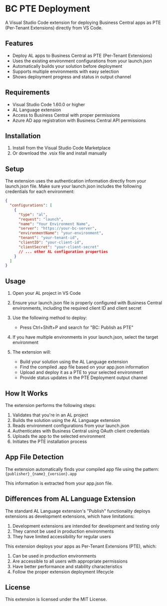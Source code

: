 # BC PTE Deployment

A Visual Studio Code extension for deploying Business Central apps as PTE (Per-Tenant Extensions) directly from VS Code.

## Features

- Deploy AL apps to Business Central as PTE (Per-Tenant Extensions)
- Uses the existing environment configurations from your launch.json
- Automatically builds your solution before deployment
- Supports multiple environments with easy selection
- Shows deployment progress and status in output channel

## Requirements

- Visual Studio Code 1.60.0 or higher
- AL Language extension
- Access to Business Central with proper permissions
- Azure AD app registration with Business Central API permissions

## Installation

1. Install from the Visual Studio Code Marketplace
2. Or download the .vsix file and install manually

## Setup

The extension uses the authentication information directly from your launch.json file. Make sure your launch.json includes the following credentials for each environment:

```json
{
  "configurations": [
    {
      "type": "al",
      "request": "launch",
      "name": "Your Environment Name",
      "server": "https://your-bc-server",
      "environmentName": "your-environment",
      "tenant": "your-tenant-id",
      "clientID": "your-client-id",
      "clientSecret": "your-client-secret"
      // ... other AL configuration properties
    }
  ]
}
```

## Usage

1. Open your AL project in VS Code
2. Ensure your launch.json file is properly configured with Business Central environments, including the required client ID and client secret
3. Use the following method to deploy:
   - Press Ctrl+Shift+P and search for "BC: Publish as PTE"

4. If you have multiple environments in your launch.json, select the target environment
5. The extension will:
   - Build your solution using the AL Language extension
   - Find the compiled .app file based on your app.json information
   - Upload and deploy it as a PTE to your selected environment
   - Provide status updates in the PTE Deployment output channel

## How It Works

The extension performs the following steps:
1. Validates that you're in an AL project
2. Builds the solution using the AL Language extension
3. Reads environment configurations from your launch.json
4. Authenticates with Business Central using OAuth client credentials
5. Uploads the app to the selected environment
6. Initiates the PTE installation process

## App File Detection

The extension automatically finds your compiled app file using the pattern:
`{publisher}_{name}_{version}.app`

This information is extracted from your app.json file.

## Differences from AL Language Extension

The standard AL Language extension's "Publish" functionality deploys extensions as development extensions, which have limitations:

1. Development extensions are intended for development and testing only
2. They cannot be used in production environments
3. They have limited accessibility for regular users

This extension deploys your apps as Per-Tenant Extensions (PTE), which:

1. Can be used in production environments
2. Are accessible to all users with appropriate permissions
3. Have better performance and stability characteristics
4. Follow the proper extension deployment lifecycle

## License

This extension is licensed under the MIT License.